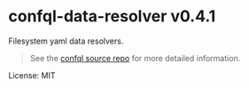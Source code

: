 # confql-data-resolver v0.4.1

Filesystem yaml data resolvers.

> See the [confql source repo](https://github.com/olidacombe/confql) for more detailed information.

License: MIT

